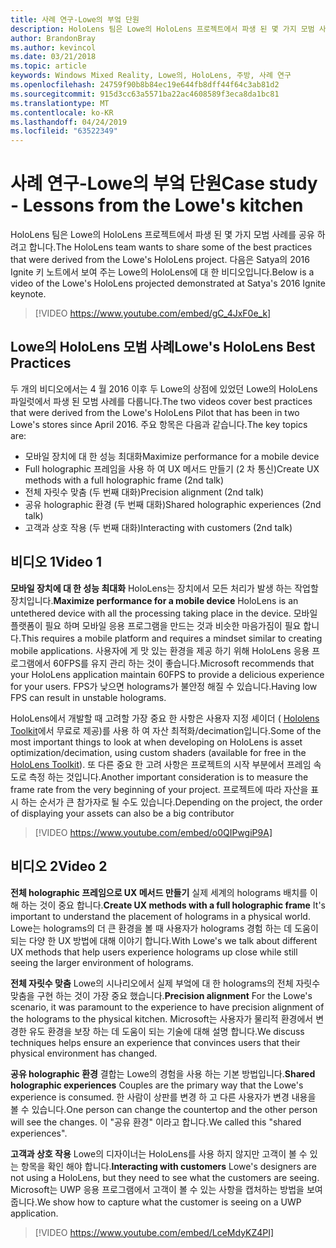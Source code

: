 ```yaml
---
title: 사례 연구-Lowe의 부엌 단원
description: HoloLens 팀은 Lowe의 HoloLens 프로젝트에서 파생 된 몇 가지 모범 사례를 공유 하려고 합니다.
author: BrandonBray
ms.author: kevincol
ms.date: 03/21/2018
ms.topic: article
keywords: Windows Mixed Reality, Lowe의, HoloLens, 주방, 사례 연구
ms.openlocfilehash: 24759f90b8b84ec19e644fb8dff44f64c3ab81d2
ms.sourcegitcommit: 915d3cc63a5571ba22ac4608589f3eca8da1bc81
ms.translationtype: MT
ms.contentlocale: ko-KR
ms.lasthandoff: 04/24/2019
ms.locfileid: "63522349"
---
```

# <a name="case-study---lessons-from-the-lowes-kitchen"></a><span data-ttu-id="bb651-104">사례 연구-Lowe의 부엌 단원</span><span class="sxs-lookup"><span data-stu-id="bb651-104">Case study - Lessons from the Lowe's kitchen</span></span>

<span data-ttu-id="bb651-105">HoloLens 팀은 Lowe의 HoloLens 프로젝트에서 파생 된 몇 가지 모범 사례를 공유 하려고 합니다.</span><span class="sxs-lookup"><span data-stu-id="bb651-105">The HoloLens team wants to share some of the best practices that were derived from the Lowe's HoloLens project.</span></span> <span data-ttu-id="bb651-106">다음은 Satya의 2016 Ignite 키 노트에서 보여 주는 Lowe의 HoloLens에 대 한 비디오입니다.</span><span class="sxs-lookup"><span data-stu-id="bb651-106">Below is a video of the Lowe's HoloLens projected demonstrated at Satya's 2016 Ignite keynote.</span></span>
<br>
>[!VIDEO https://www.youtube.com/embed/gC_4JxF0e_k]

## <a name="lowes-hololens-best-practices"></a><span data-ttu-id="bb651-107">Lowe의 HoloLens 모범 사례</span><span class="sxs-lookup"><span data-stu-id="bb651-107">Lowe's HoloLens Best Practices</span></span>

<span data-ttu-id="bb651-108">두 개의 비디오에서는 4 월 2016 이후 두 Lowe의 상점에 있었던 Lowe의 HoloLens 파일럿에서 파생 된 모범 사례를 다룹니다.</span><span class="sxs-lookup"><span data-stu-id="bb651-108">The two videos cover best practices that were derived from the Lowe's HoloLens Pilot that has been in two Lowe's stores since April 2016.</span></span> <span data-ttu-id="bb651-109">주요 항목은 다음과 같습니다.</span><span class="sxs-lookup"><span data-stu-id="bb651-109">The key topics are:</span></span>
* <span data-ttu-id="bb651-110">모바일 장치에 대 한 성능 최대화</span><span class="sxs-lookup"><span data-stu-id="bb651-110">Maximize performance for a mobile device</span></span>
* <span data-ttu-id="bb651-111">Full holographic 프레임을 사용 하 여 UX 메서드 만들기 (2 차 통신)</span><span class="sxs-lookup"><span data-stu-id="bb651-111">Create UX methods with a full holographic frame (2nd talk)</span></span>
* <span data-ttu-id="bb651-112">전체 자릿수 맞춤 (두 번째 대화)</span><span class="sxs-lookup"><span data-stu-id="bb651-112">Precision alignment (2nd talk)</span></span>
* <span data-ttu-id="bb651-113">공유 holographic 환경 (두 번째 대화)</span><span class="sxs-lookup"><span data-stu-id="bb651-113">Shared holographic experiences (2nd talk)</span></span>
* <span data-ttu-id="bb651-114">고객과 상호 작용 (두 번째 대화)</span><span class="sxs-lookup"><span data-stu-id="bb651-114">Interacting with customers (2nd talk)</span></span>

## <a name="video-1"></a><span data-ttu-id="bb651-115">비디오 1</span><span class="sxs-lookup"><span data-stu-id="bb651-115">Video 1</span></span>

<span data-ttu-id="bb651-116">**모바일 장치에 대 한 성능 최대화** HoloLens는 장치에서 모든 처리가 발생 하는 작업할 장치입니다.</span><span class="sxs-lookup"><span data-stu-id="bb651-116">**Maximize performance for a mobile device** HoloLens is an untethered device with all the processing taking place in the device.</span></span> <span data-ttu-id="bb651-117">모바일 플랫폼이 필요 하며 모바일 응용 프로그램을 만드는 것과 비슷한 마음가짐이 필요 합니다.</span><span class="sxs-lookup"><span data-stu-id="bb651-117">This requires a mobile platform and requires a mindset similar to creating mobile applications.</span></span> <span data-ttu-id="bb651-118">사용자에 게 맛 있는 환경을 제공 하기 위해 HoloLens 응용 프로그램에서 60FPS를 유지 관리 하는 것이 좋습니다.</span><span class="sxs-lookup"><span data-stu-id="bb651-118">Microsoft recommends that your HoloLens application maintain 60FPS to provide a delicious experience for your users.</span></span> <span data-ttu-id="bb651-119">FPS가 낮으면 holograms가 불안정 해질 수 있습니다.</span><span class="sxs-lookup"><span data-stu-id="bb651-119">Having low FPS can result in unstable holograms.</span></span>

<span data-ttu-id="bb651-120">HoloLens에서 개발할 때 고려할 가장 중요 한 사항은 사용자 지정 셰이더 ( [Hololens Toolkit](https://github.com/Microsoft/HoloToolkit-Unity)에서 무료로 제공)를 사용 하 여 자산 최적화/decimation입니다.</span><span class="sxs-lookup"><span data-stu-id="bb651-120">Some of the most important things to look at when developing on HoloLens is asset optimization/decimation, using custom shaders (available for free in the [HoloLens Toolkit](https://github.com/Microsoft/HoloToolkit-Unity)).</span></span> <span data-ttu-id="bb651-121">또 다른 중요 한 고려 사항은 프로젝트의 시작 부분에서 프레임 속도로 측정 하는 것입니다.</span><span class="sxs-lookup"><span data-stu-id="bb651-121">Another important consideration is to measure the frame rate from the very beginning of your project.</span></span> <span data-ttu-id="bb651-122">프로젝트에 따라 자산을 표시 하는 순서가 큰 참가자로 될 수도 있습니다.</span><span class="sxs-lookup"><span data-stu-id="bb651-122">Depending on the project, the order of displaying your assets can also be a big contributor</span></span>
<br>
>[!VIDEO https://www.youtube.com/embed/o0QIPwgiP9A]

## <a name="video-2"></a><span data-ttu-id="bb651-123">비디오 2</span><span class="sxs-lookup"><span data-stu-id="bb651-123">Video 2</span></span>

<span data-ttu-id="bb651-124">**전체 holographic 프레임으로 UX 메서드 만들기** 실제 세계의 holograms 배치를 이해 하는 것이 중요 합니다.</span><span class="sxs-lookup"><span data-stu-id="bb651-124">**Create UX methods with a full holographic frame** It's important to understand the placement of holograms in a physical world.</span></span> <span data-ttu-id="bb651-125">Lowe는 holograms의 더 큰 환경을 볼 때 사용자가 holograms 경험 하는 데 도움이 되는 다양 한 UX 방법에 대해 이야기 합니다.</span><span class="sxs-lookup"><span data-stu-id="bb651-125">With Lowe's we talk about different UX methods that help users experience holograms up close while still seeing the larger environment of holograms.</span></span>

<span data-ttu-id="bb651-126">**전체 자릿수 맞춤** Lowe의 시나리오에서 실제 부엌에 대 한 holograms의 전체 자릿수 맞춤을 구현 하는 것이 가장 중요 했습니다.</span><span class="sxs-lookup"><span data-stu-id="bb651-126">**Precision alignment** For the Lowe's scenario, it was paramount to the experience to have precision alignment of the holograms to the physical kitchen.</span></span> <span data-ttu-id="bb651-127">Microsoft는 사용자가 물리적 환경에서 변경한 유도 환경을 보장 하는 데 도움이 되는 기술에 대해 설명 합니다.</span><span class="sxs-lookup"><span data-stu-id="bb651-127">We discuss techniques helps ensure an experience that convinces users that their physical environment has changed.</span></span>

<span data-ttu-id="bb651-128">**공유 holographic 환경** 결합는 Lowe의 경험을 사용 하는 기본 방법입니다.</span><span class="sxs-lookup"><span data-stu-id="bb651-128">**Shared holographic experiences** Couples are the primary way that the Lowe's experience is consumed.</span></span> <span data-ttu-id="bb651-129">한 사람이 상판를 변경 하 고 다른 사용자가 변경 내용을 볼 수 있습니다.</span><span class="sxs-lookup"><span data-stu-id="bb651-129">One person can change the countertop and the other person will see the changes.</span></span> <span data-ttu-id="bb651-130">이 "공유 환경" 이라고 합니다.</span><span class="sxs-lookup"><span data-stu-id="bb651-130">We called this "shared experiences".</span></span>

<span data-ttu-id="bb651-131">**고객과 상호 작용** Lowe의 디자이너는 HoloLens를 사용 하지 않지만 고객이 볼 수 있는 항목을 확인 해야 합니다.</span><span class="sxs-lookup"><span data-stu-id="bb651-131">**Interacting with customers** Lowe's designers are not using a HoloLens, but they need to see what the customers are seeing.</span></span> <span data-ttu-id="bb651-132">Microsoft는 UWP 응용 프로그램에서 고객이 볼 수 있는 사항을 캡처하는 방법을 보여 줍니다.</span><span class="sxs-lookup"><span data-stu-id="bb651-132">We show how to capture what the customer is seeing on a UWP application.</span></span>
<br>
>[!VIDEO https://www.youtube.com/embed/LceMdyKZ4PI]

